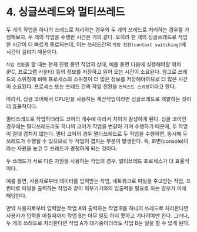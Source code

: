 # 4. 싱글쓰레드와 멀티쓰레드

두 개의 작업을 하나의 쓰레드로 처리하는 경우와 두 개의 쓰레드로 처리하는 경우를 가정해보자. 두 개의 작업을 수행한 시간은 거의 같다. 오히려 한 개의 싱글쓰레드로 작업한 시간이 더 빠르게 종료되는데, 이는 쓰레드간의 `작업 전환(context switching)`에 시간이 걸리기 때문이다.

`작업 전환`을 할 때는 현재 진행 중인 작업의 상태, 예를 들면 다음에 실행해야할 위치(PC, 프로그램 카운터) 등의 정보를 저장하고 읽어 오는 시간이 소요된다. 참고로 쓰레드의 스위칭에 비해 프로세스의 스위칭이 더 많은 정보를 저장해야하므로 더 많은 시간이 소요된다. 프로세스 또는 쓰레드 간의 작업 전환을 `컨텍스트 스위칭`이라고 한다.

따라서, 싱글 코어에서 CPU만을 사용하는 계산작업이라면 싱글쓰레드로 개발하는 것이 더 효율적이다.

멀티쓰레드로 작업하더라도 코어의 개수에 따라서 차이가 발생하게 된다. 싱글 코어인 경우에는 멀티쓰레드라도 하나의 코어가 작업을 번갈아 가며 수행하기 때문에, 두 작업이 절대 겹치지 않는다. 멀티 코어의 경우 멀티쓰레드로 두 작업을 수행하면, 동시에 두 쓰레드가 수행될 수 있으므로 두 작업이 겹치는 부분이 발생한다. 즉, 화면(console)이라는 자원을 놓고 두 쓰레드가 경쟁하게 되는 것이다.

두 쓰레드가 서로 다른 자원을 사용하는 작업의 경우, 멀티쓰레드 프로세스가 더 효율적이다.

예를 들면, 사용자로부터 데이터를 입력받는 작업, 네트워크로 파일을 주고받는 작업, 프린터로 파일을 출력하는 작업과 같이 외부기기와의 입출력을 필요로 하는 경우가 이에 해당한다.

만약 사용자로부터 입력받는 작업 A와 출력하는 작업 B를 하나의 쓰레드로 처리한다면 사용자가 입력을 마칠때까지 작업 B는 아무 일도 하지 못하고 기다려야만 한다. 그러나, 두 개의 쓰레드로 처리한다면 작업 A가 대기중이더라도 작업 B는 일을 할 수 있게 된다.
